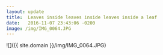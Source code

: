```yaml
---
layout: update
title:  Leaves inside leaves inside leaves inside a leaf
date:   2016-11-07 23:43:06 -0200
image: /img/IMG_0064.JPG
---
```


![]({{ site.domain }}/img/IMG_0064.JPG)
